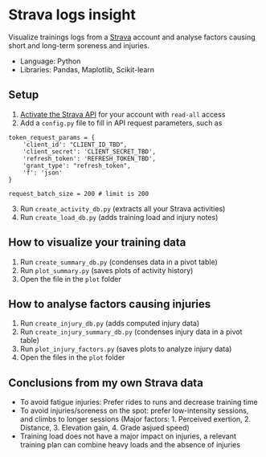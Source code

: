 # Strava logs insight
Visualize trainings logs from a [Strava](https://www.strava.com/) account and analyse factors causing short and long-term soreness and injuries.

* Language: Python
* Libraries: Pandas, Maplotlib, Scikit-learn

## Setup
1. [Activate the Strava API](https://developers.strava.com/docs/getting-started/) for your account with ```read-all``` access
2. Add a ```config.py``` file to fill in API request parameters, such as
```
token_request_params = {
    'client_id': "CLIENT_ID_TBD",
    'client_secret': 'CLIENT_SECRET_TBD',
    'refresh_token': 'REFRESH_TOKEN_TBD',
    'grant_type': "refresh_token",
    'f': 'json'
}

request_batch_size = 200 # limit is 200
```
3. Run ```create_activity_db.py``` (extracts all your Strava activities)
4. Run ```create_load_db.py``` (adds training load and injury notes)

## How to visualize your training data
1. Run ```create_summary_db.py``` (condenses data in a pivot table)
2. Run ```plot_summary.py``` (saves plots of activity history)
3. Open the file in the ```plot``` folder

## How to analyse factors causing injuries
1. Run ```create_injury_db.py``` (adds computed injury data)
2. Run ```create_injury_summary_db.py``` (condenses injury data in a pivot table)
3. Run ```plot_injury_factors.py``` (saves plots to analyze injury data)
4. Open the files in the ```plot``` folder

## Conclusions from my own Strava data
- To avoid fatigue injuries: Prefer rides to runs and decrease training time
- To avoid injuries/soreness on the spot: prefer low-intensity sessions, and climbs to longer sessions (Major factors: 1. Perceived exertion, 2. Distance, 3. Elevation gain, 4. Grade asjued speed)
- Training load does not have a major impact on injuries, a relevant training plan can combine heavy loads and the absence of injuries
